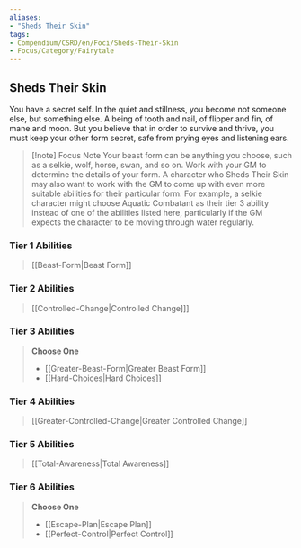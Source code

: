 ```yaml
---
aliases:
- "Sheds Their Skin"
tags:
- Compendium/CSRD/en/Foci/Sheds-Their-Skin
- Focus/Category/Fairytale
---
```


  
## Sheds Their Skin
You have a secret self. In the quiet and stillness, you become not someone else, but something else. A being of tooth and nail, of flipper and fin, of mane and moon. But you believe that in order to survive and thrive, you must keep your other form secret, safe from prying eyes and listening ears.

>[!note] Focus Note
>Your beast form can be anything you choose, such as a selkie, wolf, horse, swan, and so on. Work with your GM to determine the details of your form. A character who Sheds Their Skin may also want to work with the GM to come up with even more suitable abilities for their particular form. For example, a selkie character might choose Aquatic Combatant as their tier 3 ability instead of one of the abilities listed here, particularly if the GM expects the character to be moving through water regularly.


### Tier 1 Abilities  
> [[Beast-Form|Beast Form]]  

### Tier 2 Abilities  
> [[Controlled-Change|Controlled Change]]]  


### Tier 3 Abilities  
> **Choose One**  
>- [[Greater-Beast-Form|Greater Beast Form]]  
>- [[Hard-Choices|Hard Choices]]  


### Tier 4 Abilities  
>[[Greater-Controlled-Change|Greater Controlled Change]]  



### Tier 5 Abilities  
> [[Total-Awareness|Total Awareness]]  


### Tier 6 Abilities  
> **Choose One**  
>- [[Escape-Plan|Escape Plan]]  
>- [[Perfect-Control|Perfect Control]]